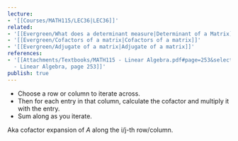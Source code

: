 ```yaml
---
lecture:
- '[[Courses/MATH115/LEC36|LEC36]]'
related:
- '[[Evergreen/What does a determinant measure|Determinant of a Matrix]]'
- '[[Evergreen/Cofactors of a matrix|Cofactors of a matrix]]'
- '[[Evergreen/Adjugate of a matrix|Adjugate of a matrix]]'
references:
- '[[Attachments/Textbooks/MATH115 - Linear Algebra.pdf#page=253&selection=341,0,349,4|MATH115
  - Linear Algebra, page 253]]'
publish: true
---
```


- Choose a row or column to iterate across.
- Then for each entry in that column, calculate the cofactor and multiply it with the entry.
- Sum along as you iterate.

Aka cofactor expansion of $A$ along the i/j-th row/column.